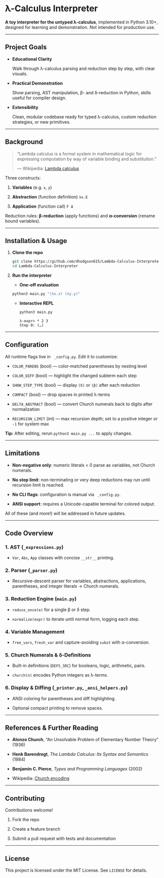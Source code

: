 # λ-Calculus Interpreter

**A toy interpreter for the untyped λ-calculus**, implemented in Python 3.10+,
designed for learning and demonstration. Not intended for production use.

---

## Project Goals

- **Educational Clarity**

  Walk through λ-calculus parsing and reduction step by step, with clear
  visuals.

- **Practical Demonstration**

  Show parsing, AST manipulation, β- and δ-reduction in Python, skills useful
  for compiler design.

- **Extensibility**

  Clean, modular codebase ready for typed λ-calculus, custom reduction
  strategies, or new primitives.

---

## Background

> “Lambda calculus is a formal system in mathematical logic for expressing
> computation by way of variable binding and substitution.”
>
> — Wikipedia: [Lambda calculus](https://en.wikipedia.org/wiki/Lambda_calculus)

Three constructs:

1. **Variables** (e.g. `x`, `y`)

2. **Abstraction** (function definition) `λx.E`

3. **Application** (function call) `F A`

Reduction rules: **β-reduction** (apply functions) and **α-conversion** (rename
bound variables).

---

## Installation & Usage

1. **Clone the repo**

   ```bash
   git clone https://github.com/dhodgson615/Lambda-Calculus-Interpreter.git
   cd Lambda-Calculus-Interpreter
   ```

2. **Run the interpreter**

    - **One-off evaluation**

    ```bash
    python3 main.py "(λx.x) (λy.y)"
    ```

   - **Interactive REPL**

     ```bash
     python3 main.py
     ```

     ```text
     λ-expr> * 2 3
     Step 0: (…)
     ```

---

## Configuration

All runtime flags live in ` _config.py`. Edit it to customize:

- `COLOR_PARENS` (bool) — color-matched parentheses by nesting level

- `COLOR_DIFF` (bool) — highlight the changed subterm each step

- `SHOW_STEP_TYPE` (bool) — display `(δ)` or `(β)` after each reduction

- `COMPACT` (bool) — drop spaces in printed λ-terms

- `DELTA_ABSTRACT` (bool) — convert Church numerals back to digits after
  normalization

- `RECURSION_LIMIT` (int)  — max recursion depth; set to a positive integer or
  `-1` for system max

**Tip:** After editing, rerun `python3 main.py ...` to apply changes.

---

## Limitations

- **Non-negative only**: numeric literals < 0 parse as variables, not Church
  numerals.

- **No step limit**: non-terminating or very deep reductions may run until
  recursion limit is reached.

- **No CLI flags**: configuration is manual via ` _config.py`.

- **ANSI support**: requires a Unicode-capable terminal for colored output.

All of these (and more!) will be addressed in future updates.

---

## Code Overview

### 1. AST (`_expressions.py`)

- `Var`, `Abs`, `App` classes with concise `__str__` printing.

### 2. Parser (`_parser.py`)

- Recursive-descent parser for variables, abstractions, applications,
  parentheses, and integer literals → Church numerals.

### 3. Reduction Engine (`main.py`)

- `reduce_once(e)` for a single β or δ step.

- `normalize(expr)` to iterate until normal form, logging each step.

### 4. Variable Management

- `free_vars`, `fresh_var` and capture-avoiding `subst` with α-conversion.

### 5. Church Numerals & δ-Definitions

- Built-in definitions (`DEFS_SRC`) for booleans, logic, arithmetic, pairs.

- `church(n)` encodes Python integers as λ-terms.

### 6. Display & Diffing (`_printer.py`, `_ansi_helpers.py`)

- ANSI coloring for parentheses and diff highlighting.

- Optional compact printing to remove spaces.

---

## References & Further Reading

- **Alonzo Church**, “An Unsolvable Problem of Elementary Number Theory” (1936)

- **Henk Barendregt**, _The Lambda Calculus: Its Syntax and Semantics_ (1984)

- **Benjamin C. Pierce**, _Types and Programming Languages_ (2002)

- Wikipedia: [Church encoding](https://en.wikipedia.org/wiki/Church_encoding)

---

## Contributing

Contributions welcome!

1. Fork the repo

2. Create a feature branch

3. Submit a pull request with tests and documentation

---

## License

This project is licensed under the MIT License. See `LICENSE` for details.